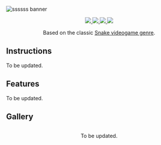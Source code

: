 ![ssssss banner](../assets/ssssss/itch_io_banner.png)

<center>
<a href="https://github.com/miketvo/classic-games-godot/releases/latest/download/ssssss-desktop-windows-x86_64.zip">
    <img src="https://img.shields.io/badge/ssssss-Download-CE6B40?style=for-the-badge">
</a>
<a href="https://ambientlamp.itch.io/ssssss">
    <img src="https://img.shields.io/badge/Play-6f324e?style=for-the-badge&logo=Itch.io&logoColor=ffffff">
</a>
<a href="./README.md">
    <img src="https://img.shields.io/badge/README-555555?style=for-the-badge&logo=markdown">
</a>
<a href="./">
    <img src="https://img.shields.io/badge/Source%20Code-555555?style=for-the-badge&logo=github">
</a>

Based on the classic [Snake videogame genre](https://en.wikipedia.org/wiki/Snake_(video_game_genre)).
</center>

## Instructions

To be updated.

## Features

To be updated.

## Gallery

<div align="center" style="display: -webkit-box; display: -moz-box; display: -ms-flexbox; display: -webkit-flex; display: flex; flex-flow: row wrap; gap: 12px; align-content: center; align-items: center; justify-content: center;">
    <p>To be updated.</p>
</div>
